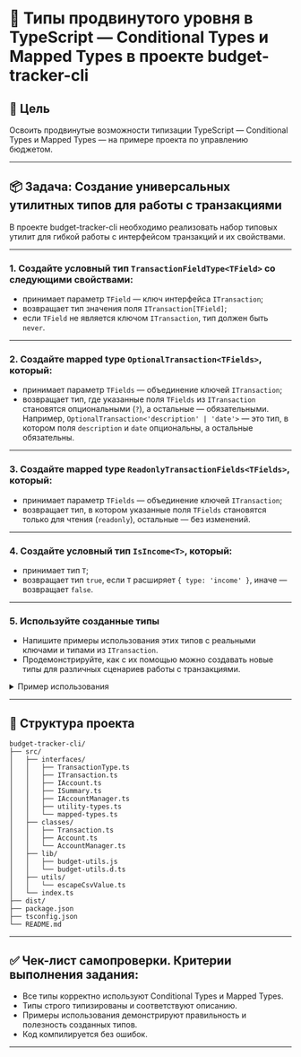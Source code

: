 # 🧠 Типы продвинутого уровня в TypeScript — Conditional Types и Mapped Types в проекте budget-tracker-cli

## 🎯 Цель

Освоить продвинутые возможности типизации TypeScript — Conditional Types и Mapped Types — на примере проекта по управлению бюджетом.

---

## 📦 Задача: Создание универсальных утилитных типов для работы с транзакциями

В проекте budget-tracker-cli необходимо реализовать набор типовых утилит для гибкой работы с интерфейсом транзакций и их свойствами.

---

### 1. Создайте условный тип `TransactionFieldType<TField>` со следующими свойствами:

- принимает параметр `TField` — ключ интерфейса `ITransaction`;
- возвращает тип значения поля `ITransaction[TField]`;
- если `TField` не является ключом `ITransaction`, тип должен быть `never`.

---

### 2. Создайте mapped type `OptionalTransaction<TFields>`, который:

- принимает параметр `TFields` — объединение ключей `ITransaction`;
- возвращает тип, где указанные поля `TFields` из `ITransaction` становятся опциональными (`?`), а остальные — обязательными.
Например, `OptionalTransaction<'description' | 'date'>` — это тип, в котором поля `description` и `date` опциональны, а остальные обязательны.

---

### 3. Создайте mapped type `ReadonlyTransactionFields<TFields>`, который:

- принимает параметр `TFields` — объединение ключей `ITransaction`;
- возвращает тип, в котором указанные поля `TFields` становятся только для чтения (`readonly`), остальные — без изменений.

---

### 4. Создайте условный тип `IsIncome<T>`, который:

- принимает тип `T`;
- возвращает тип `true`, если `T` расширяет `{ type: 'income' }`, иначе — возвращает `false`.

---

### 5. Используйте созданные типы

- Напишите примеры использования этих типов с реальными ключами и типами из `ITransaction`.
- Продемонстрируйте, как с их помощью можно создавать новые типы для различных сценариев работы с транзакциями.

<details>
<summary>Пример использования</summary>

```ts
type AmountType = TransactionFieldType<'amount'>; // number
type UnknownType = TransactionFieldType<'unknown'>; // never

type TransactionWithOptionalDescAndDate = OptionalTransaction<'description' | 'date'>;
type TransactionReadonlyIdAndType = ReadonlyTransactionFields<'id' | 'type'>;

type CheckIncome1 = IsIncome<{ type: 'income'; amount: number }>;
type CheckIncome2 = IsIncome<{ type: 'expense'; amount: number }>;
type CheckIncome3 = IsIncome<ITransaction>; // false (т.к. type может быть income | expense)
```

</details>

---

## 📁 Структура проекта 

```
budget-tracker-cli/
├── src/
│   ├── interfaces/
│   │   ├── TransactionType.ts
│   │   ├── ITransaction.ts
│   │   ├── IAccount.ts
│   │   ├── ISummary.ts
│   │   ├── IAccountManager.ts
│   │   ├── utility-types.ts
│   │   └── mapped-types.ts
│   ├── classes/
│   │   ├── Transaction.ts
│   │   ├── Account.ts
│   │   └── AccountManager.ts
│   ├── lib/
│   │   ├── budget-utils.js
│   │   └── budget-utils.d.ts
│   ├── utils/
│   │   └── escapeCsvValue.ts
│   └── index.ts
├── dist/
├── package.json
├── tsconfig.json
└── README.md
```

---

## ✅ Чек-лист самопроверки. Критерии выполнения задания:

- Все типы корректно используют Conditional Types и Mapped Types.
- Типы строго типизированы и соответствуют описанию.
- Примеры использования демонстрируют правильность и полезность созданных типов.
- Код компилируется без ошибок.

---

